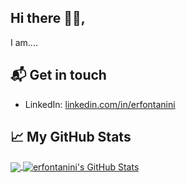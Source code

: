 ## Hi there 👋🏻,

I am.... 

## 📬 Get in touch

- LinkedIn: [linkedin.com/in/erfontanini](link)



## &#x1f4c8; My GitHub Stats

<a href="https://github.com/erfontanini/erfontanini">
  <img align="center" src="https://github-readme-stats.vercel.app/api/top-langs/?username=erfontanini&hide=java,html&title_color=ffffff&text_color=c9cacc&icon_color=2bbc8a&bg_color=1d1f21"/>
</a>

<a href="https://github.com/erfontanini/erfontanini">
  <img align="center" src="https://github-readme-stats.vercel.app/api?username=erfontanini&show_icons=true&line_height=27&count_private=true&title_color=ffffff&text_color=c9cacc&icon_color=2bbc8a&bg_color=1d1f21" alt="erfontanini's GitHub Stats" />
</a>
